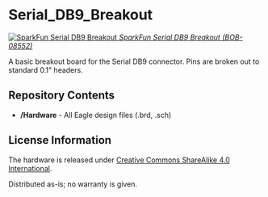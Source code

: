 Serial_DB9_Breakout
===================

[![SparkFun Serial DB9 Breakout](https://cdn.sparkfun.com//assets/parts/1/3/3/1/08552-01.jpg)
*SparkFun Serial DB9 Breakout (BOB-08552)*](https://www.sparkfun.com/products/8552)

A basic breakout board for the Serial DB9 connector. Pins are broken out to standard 0.1" headers. 

Repository Contents
-------------------
* **/Hardware** - All Eagle design files (.brd, .sch)


License Information
-------------------
The hardware is released under [Creative Commons ShareAlike 4.0 International](https://creativecommons.org/licenses/by-sa/4.0/).

Distributed as-is; no warranty is given.